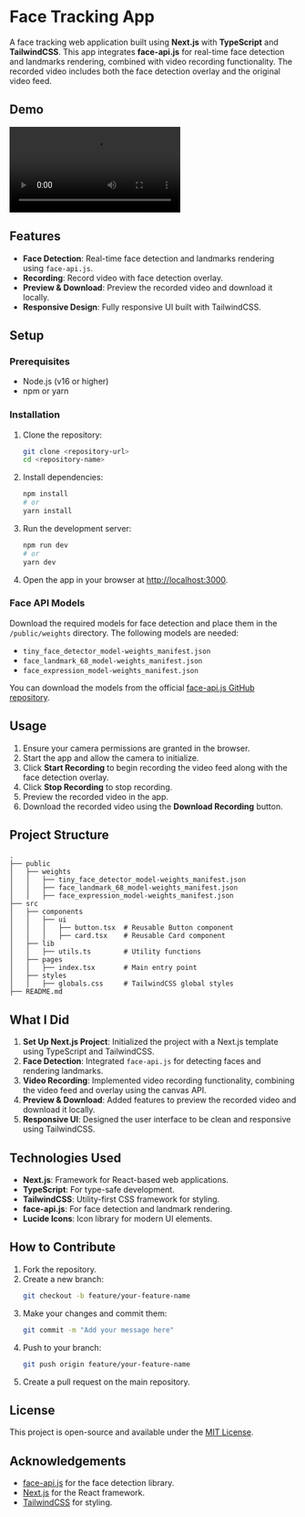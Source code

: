 # Face Tracking App

A face tracking web application built using **Next.js** with **TypeScript** and **TailwindCSS**. This app integrates **face-api.js** for real-time face detection and landmarks rendering, combined with video recording functionality. The recorded video includes both the face detection overlay and the original video feed.

## Demo

![Demo Video](https://github.com/tarunmanoharann/hocpl/blob/main/video/demo1.mkv)

## Features

- **Face Detection**: Real-time face detection and landmarks rendering using `face-api.js`.
- **Recording**: Record video with face detection overlay.
- **Preview & Download**: Preview the recorded video and download it locally.
- **Responsive Design**: Fully responsive UI built with TailwindCSS.

## Setup

### Prerequisites

- Node.js (v16 or higher)
- npm or yarn

### Installation

1. Clone the repository:
   ```bash
   git clone <repository-url>
   cd <repository-name>
   ```

2. Install dependencies:
   ```bash
   npm install
   # or
   yarn install
   ```

3. Run the development server:
   ```bash
   npm run dev
   # or
   yarn dev
   ```

4. Open the app in your browser at [http://localhost:3000](http://localhost:3000).

### Face API Models

Download the required models for face detection and place them in the `/public/weights` directory. The following models are needed:

- `tiny_face_detector_model-weights_manifest.json`
- `face_landmark_68_model-weights_manifest.json`
- `face_expression_model-weights_manifest.json`

You can download the models from the official [face-api.js GitHub repository](https://github.com/justadudewhohacks/face-api.js).

## Usage

1. Ensure your camera permissions are granted in the browser.
2. Start the app and allow the camera to initialize.
3. Click **Start Recording** to begin recording the video feed along with the face detection overlay.
4. Click **Stop Recording** to stop recording.
5. Preview the recorded video in the app.
6. Download the recorded video using the **Download Recording** button.

## Project Structure

```plaintext
.
├── public
│   ├── weights
│   │   ├── tiny_face_detector_model-weights_manifest.json
│   │   ├── face_landmark_68_model-weights_manifest.json
│   │   ├── face_expression_model-weights_manifest.json
├── src
│   ├── components
│   │   ├── ui
│   │   │   ├── button.tsx  # Reusable Button component
│   │   │   ├── card.tsx    # Reusable Card component
│   ├── lib
│   │   ├── utils.ts        # Utility functions
│   ├── pages
│   │   ├── index.tsx       # Main entry point
│   ├── styles
│   │   ├── globals.css     # TailwindCSS global styles
├── README.md
```

## What I Did

1. **Set Up Next.js Project**: Initialized the project with a Next.js template using TypeScript and TailwindCSS.
2. **Face Detection**: Integrated `face-api.js` for detecting faces and rendering landmarks.
3. **Video Recording**: Implemented video recording functionality, combining the video feed and overlay using the canvas API.
4. **Preview & Download**: Added features to preview the recorded video and download it locally.
5. **Responsive UI**: Designed the user interface to be clean and responsive using TailwindCSS.

## Technologies Used

- **Next.js**: Framework for React-based web applications.
- **TypeScript**: For type-safe development.
- **TailwindCSS**: Utility-first CSS framework for styling.
- **face-api.js**: For face detection and landmark rendering.
- **Lucide Icons**: Icon library for modern UI elements.

## How to Contribute

1. Fork the repository.
2. Create a new branch:
   ```bash
   git checkout -b feature/your-feature-name
   ```
3. Make your changes and commit them:
   ```bash
   git commit -m "Add your message here"
   ```
4. Push to your branch:
   ```bash
   git push origin feature/your-feature-name
   ```
5. Create a pull request on the main repository.

## License

This project is open-source and available under the [MIT License](LICENSE).

## Acknowledgements

- [face-api.js](https://github.com/justadudewhohacks/face-api.js) for the face detection library.
- [Next.js](https://nextjs.org/) for the React framework.
- [TailwindCSS](https://tailwindcss.com/) for styling.

